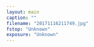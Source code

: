 ```yaml
---
layout: main
caption: ""
filename: "20171116211749.jpg"
fstop: "Unknown"
exposure: "Unknown"
---
```

